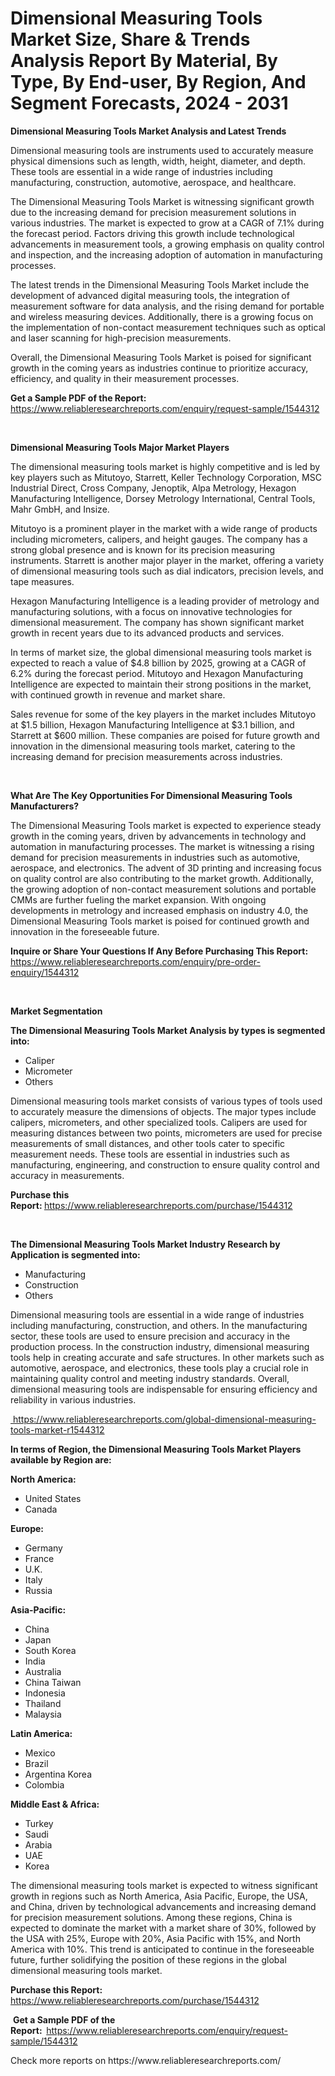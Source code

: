 <p><h1>Dimensional Measuring Tools Market Size, Share & Trends Analysis Report By Material, By Type, By End-user, By Region, And Segment Forecasts, 2024 - 2031</h1></p><p><strong>Dimensional Measuring Tools Market Analysis and Latest Trends</strong></p>
<p><p>Dimensional measuring tools are instruments used to accurately measure physical dimensions such as length, width, height, diameter, and depth. These tools are essential in a wide range of industries including manufacturing, construction, automotive, aerospace, and healthcare.</p><p>The Dimensional Measuring Tools Market is witnessing significant growth due to the increasing demand for precision measurement solutions in various industries. The market is expected to grow at a CAGR of 7.1% during the forecast period. Factors driving this growth include technological advancements in measurement tools, a growing emphasis on quality control and inspection, and the increasing adoption of automation in manufacturing processes.</p><p>The latest trends in the Dimensional Measuring Tools Market include the development of advanced digital measuring tools, the integration of measurement software for data analysis, and the rising demand for portable and wireless measuring devices. Additionally, there is a growing focus on the implementation of non-contact measurement techniques such as optical and laser scanning for high-precision measurements.</p><p>Overall, the Dimensional Measuring Tools Market is poised for significant growth in the coming years as industries continue to prioritize accuracy, efficiency, and quality in their measurement processes.</p></p>
<p><strong>Get a Sample PDF of the Report:&nbsp;</strong> <a href="https://www.reliableresearchreports.com/enquiry/request-sample/1544312">https://www.reliableresearchreports.com/enquiry/request-sample/1544312</a></p>
<p>&nbsp;</p>
<p><strong>Dimensional Measuring Tools Major Market Players</strong></p>
<p><p>The dimensional measuring tools market is highly competitive and is led by key players such as Mitutoyo, Starrett, Keller Technology Corporation, MSC Industrial Direct, Cross Company, Jenoptik, Alpa Metrology, Hexagon Manufacturing Intelligence, Dorsey Metrology International, Central Tools, Mahr GmbH, and Insize.</p><p>Mitutoyo is a prominent player in the market with a wide range of products including micrometers, calipers, and height gauges. The company has a strong global presence and is known for its precision measuring instruments. Starrett is another major player in the market, offering a variety of dimensional measuring tools such as dial indicators, precision levels, and tape measures.</p><p>Hexagon Manufacturing Intelligence is a leading provider of metrology and manufacturing solutions, with a focus on innovative technologies for dimensional measurement. The company has shown significant market growth in recent years due to its advanced products and services.</p><p>In terms of market size, the global dimensional measuring tools market is expected to reach a value of $4.8 billion by 2025, growing at a CAGR of 6.2% during the forecast period. Mitutoyo and Hexagon Manufacturing Intelligence are expected to maintain their strong positions in the market, with continued growth in revenue and market share.</p><p>Sales revenue for some of the key players in the market includes Mitutoyo at $1.5 billion, Hexagon Manufacturing Intelligence at $3.1 billion, and Starrett at $600 million. These companies are poised for future growth and innovation in the dimensional measuring tools market, catering to the increasing demand for precision measurements across industries.</p></p>
<p>&nbsp;</p>
<p><strong>What Are The Key Opportunities For Dimensional Measuring Tools Manufacturers?</strong></p>
<p><p>The Dimensional Measuring Tools market is expected to experience steady growth in the coming years, driven by advancements in technology and automation in manufacturing processes. The market is witnessing a rising demand for precision measurements in industries such as automotive, aerospace, and electronics. The advent of 3D printing and increasing focus on quality control are also contributing to the market growth. Additionally, the growing adoption of non-contact measurement solutions and portable CMMs are further fueling the market expansion. With ongoing developments in metrology and increased emphasis on industry 4.0, the Dimensional Measuring Tools market is poised for continued growth and innovation in the foreseeable future.</p></p>
<p><strong>Inquire or Share Your Questions If Any Before Purchasing This Report:</strong> <a href="https://www.reliableresearchreports.com/enquiry/pre-order-enquiry/1544312">https://www.reliableresearchreports.com/enquiry/pre-order-enquiry/1544312</a></p>
<p>&nbsp;</p>
<p><strong>Market Segmentation</strong></p>
<p><strong>The Dimensional Measuring Tools Market Analysis by types is segmented into:</strong></p>
<p><ul><li>Caliper</li><li>Micrometer</li><li>Others</li></ul></p>
<p><p>Dimensional measuring tools market consists of various types of tools used to accurately measure the dimensions of objects. The major types include calipers, micrometers, and other specialized tools. Calipers are used for measuring distances between two points, micrometers are used for precise measurements of small distances, and other tools cater to specific measurement needs. These tools are essential in industries such as manufacturing, engineering, and construction to ensure quality control and accuracy in measurements.</p></p>
<p><strong>Purchase this Report:&nbsp;</strong><a href="https://www.reliableresearchreports.com/purchase/1544312">https://www.reliableresearchreports.com/purchase/1544312</a></p>
<p>&nbsp;</p>
<p><strong>The Dimensional Measuring Tools Market Industry Research by Application is segmented into:</strong></p>
<p><ul><li>Manufacturing</li><li>Construction</li><li>Others</li></ul></p>
<p><p>Dimensional measuring tools are essential in a wide range of industries including manufacturing, construction, and others. In the manufacturing sector, these tools are used to ensure precision and accuracy in the production process. In the construction industry, dimensional measuring tools help in creating accurate and safe structures. In other markets such as automotive, aerospace, and electronics, these tools play a crucial role in maintaining quality control and meeting industry standards. Overall, dimensional measuring tools are indispensable for ensuring efficiency and reliability in various industries.</p></p>
<p><a href="https://www.reliableresearchreports.com/global-dimensional-measuring-tools-market-r1544312">&nbsp;https://www.reliableresearchreports.com/global-dimensional-measuring-tools-market-r1544312</a></p>
<p><strong>In terms of Region, the Dimensional Measuring Tools Market Players available by Region are:</strong></p>
<p>
    <p> <strong> North America: </strong>
        <ul>
            <li>United States</li>
            <li>Canada</li>
        </ul>
        </p> 
    <p> <strong> Europe: </strong>
        <ul>
            <li>Germany</li>
            <li>France</li>
            <li>U.K.</li>
            <li>Italy</li>
            <li>Russia</li>
        </ul>
        </p> 
    <p> <strong> Asia-Pacific: </strong>
        <ul>
            <li>China</li>
            <li>Japan</li>
            <li>South Korea</li>
            <li>India</li>
            <li>Australia</li>
            <li>China Taiwan</li>
            <li>Indonesia</li>
            <li>Thailand</li>
            <li>Malaysia</li>
        </ul>
        </p> 
    <p> <strong> Latin America: </strong>
        <ul>
            <li>Mexico</li>
            <li>Brazil</li>
            <li>Argentina Korea</li>
            <li>Colombia</li>
        </ul>
        </p> 
    <p> <strong> Middle East & Africa: </strong>
        <ul>
            <li>Turkey</li>
            <li>Saudi</li>
            <li>Arabia</li>
            <li>UAE</li>
            <li>Korea</li>
        </ul>
    </p>
    </p>
<p><p>The dimensional measuring tools market is expected to witness significant growth in regions such as North America, Asia Pacific, Europe, the USA, and China, driven by technological advancements and increasing demand for precision measurement solutions. Among these regions, China is expected to dominate the market with a market share of 30%, followed by the USA with 25%, Europe with 20%, Asia Pacific with 15%, and North America with 10%. This trend is anticipated to continue in the foreseeable future, further solidifying the position of these regions in the global dimensional measuring tools market.</p></p>
<p><strong>Purchase this Report: </strong><a href="https://www.reliableresearchreports.com/purchase/1544312">https://www.reliableresearchreports.com/purchase/1544312</a></p>
<p>&nbsp;<strong>Get a Sample PDF of the Report:&nbsp;&nbsp;</strong><a href="https://www.reliableresearchreports.com/enquiry/request-sample/1544312">https://www.reliableresearchreports.com/enquiry/request-sample/1544312</a></p>
<p><strong></strong></p>
<p>Check more reports on https://www.reliableresearchreports.com/</p>